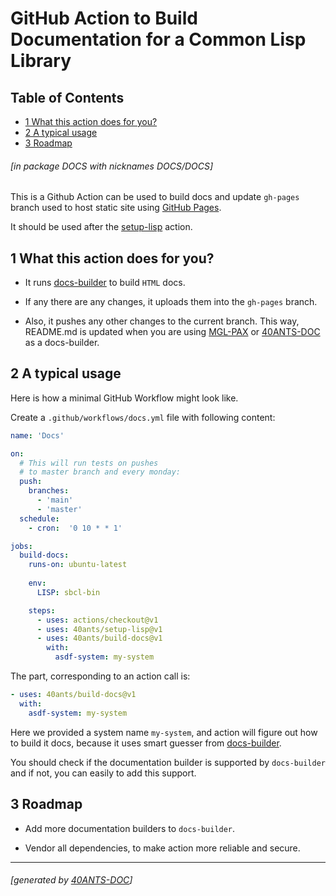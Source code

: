<a id='x-28DOCS-3A-40INDEX-2040ANTS-DOC-2FLOCATIVES-3ASECTION-29'></a>

# GitHub Action to Build Documentation for a Common Lisp Library

## Table of Contents

- [1 What this action does for you?][a4be]
- [2 A typical usage][3b34]
- [3 Roadmap][0187]

###### \[in package DOCS with nicknames DOCS/DOCS\]
This is a Github Action can be used to build docs and update `gh-pages` branch used to
host static site using [GitHub Pages](https://pages.github.com/).

It should be used after the [setup-lisp](https://40ants.com/setup-lisp/) action.

<a id='x-28DOCS-3A-40FEATURES-2040ANTS-DOC-2FLOCATIVES-3ASECTION-29'></a>

## 1 What this action does for you?

- It runs [docs-builder](https://40ants.com/docs-builder/) to build `HTML` docs.

- If any there are any changes, it uploads them into the `gh-pages` branch.

- Also, it pushes any other changes to the current branch. This way, README.md
  is updated when you are using [MGL-PAX](https://github.com/cl-doc-systems/mgl-pax)
  or [40ANTS-DOC](https://github.com/40ants/doc)
  as a docs-builder.


<a id='x-28DOCS-3A-40TYPICAL-USAGE-2040ANTS-DOC-2FLOCATIVES-3ASECTION-29'></a>

## 2 A typical usage

Here is how a minimal GitHub Workflow might look like.

Create a `.github/workflows/docs.yml` file with following content:

```yaml
name: 'Docs'

on:
  # This will run tests on pushes
  # to master branch and every monday:
  push:
    branches:
      - 'main'
      - 'master'
  schedule:
    - cron:  '0 10 * * 1'

jobs:
  build-docs:
    runs-on: ubuntu-latest
    
    env:
      LISP: sbcl-bin

    steps:
      - uses: actions/checkout@v1
      - uses: 40ants/setup-lisp@v1
      - uses: 40ants/build-docs@v1
        with:
          asdf-system: my-system
```

The part, corresponding to an action call is:

```yaml
- uses: 40ants/build-docs@v1
  with:
    asdf-system: my-system
```

Here we provided a system name `my-system`, and
action will figure out how to build it docs, because
it uses smart guesser from
[docs-builder](https://40ants.com/docs-builder/).

You should check if the documentation builder is supported
by `docs-builder` and if not, you can easily to add this support.

<a id='x-28DOCS-3A-40ROADMAP-2040ANTS-DOC-2FLOCATIVES-3ASECTION-29'></a>

## 3 Roadmap

- Add more documentation builders to `docs-builder`.

- Vendor all dependencies, to make action more reliable and secure.


  [0187]: #x-28DOCS-3A-40ROADMAP-2040ANTS-DOC-2FLOCATIVES-3ASECTION-29 "Roadmap"
  [3b34]: #x-28DOCS-3A-40TYPICAL-USAGE-2040ANTS-DOC-2FLOCATIVES-3ASECTION-29 "A typical usage"
  [a4be]: #x-28DOCS-3A-40FEATURES-2040ANTS-DOC-2FLOCATIVES-3ASECTION-29 "What this action does for you?"

* * *
###### \[generated by [40ANTS-DOC](https://40ants.com/doc)\]
